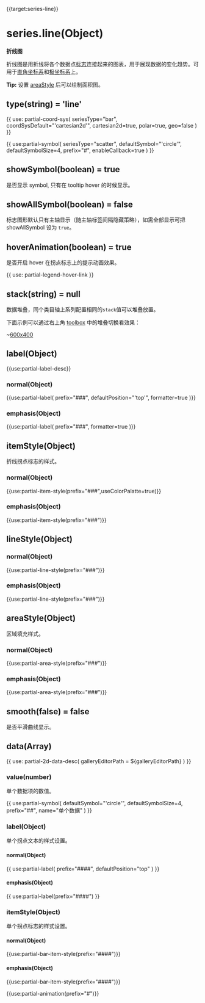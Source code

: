 {{target:series-line}}

# series.line(Object)

**折线图**

折线图是用折线将各个数据点[标志](~series-line.symbol)连接起来的图表，用于展现数据的变化趋势。可用于[直角坐标系](~grid)和[极坐标系](~polar)上。

**Tip:** 设置 [areaStyle](~series-line.areaStyle) 后可以绘制面积图。

## type(string) = 'line'

{{ use: partial-coord-sys(
    seriesType="bar",
    coordSysDefault="'cartesian2d'",
    cartesian2d=true,
    polar=true,
    geo=false
) }}

{{ use:partial-symbol(
    seriesType="scatter",
    defaultSymbol="'circle'",
    defaultSymbolSize=4,
    prefix="#",
    enableCallback=true
) }}

## showSymbol(boolean) = true
是否显示 symbol, 只有在 tooltip hover 的时候显示。

## showAllSymbol(boolean) = false
标志图形默认只有主轴显示（随主轴标签间隔隐藏策略），如需全部显示可把 showAllSymbol 设为 `true`。

## hoverAnimation(boolean) = true
是否开启 hover 在拐点标志上的提示动画效果。

{{ use: partial-legend-hover-link }}

## stack(string) = null
数据堆叠，同个类目轴上系列配置相同的`stack`值可以堆叠放置。

下面示例可以通过右上角 [toolbox](~toolbox) 中的堆叠切换看效果：

~[600x400](${galleryViewPath}doc-example/line-stack-tiled&edit=1&reset=1)

## label(Object)
{{use:partial-label-desc}}
### normal(Object)
{{use:partial-label(
    prefix="###",
    defaultPosition="'top'",
    formatter=true
)}}
### emphasis(Object)
{{use:partial-label(
    prefix="###",
    formatter=true
)}}

## itemStyle(Object)
折线拐点标志的样式。
### normal(Object)
{{use:partial-item-style(prefix="###",useColorPalatte=true)}}
### emphasis(Object)
{{use:partial-item-style(prefix="###")}}

## lineStyle(Object)
### normal(Object)
{{use:partial-line-style(prefix="###")}}
### emphasis(Object)
{{use:partial-line-style(prefix="###")}}

## areaStyle(Object)
区域填充样式。
### normal(Object)
{{use:partial-area-style(prefix="###")}}
### emphasis(Object)
{{use:partial-area-style(prefix="###")}}

## smooth(false) = false
是否平滑曲线显示。

## data(Array)

{{ use: partial-2d-data-desc(
    galleryEditorPath = ${galleryEditorPath}
) }}

### value(number)
单个数据项的数值。

{{ use:partial-symbol(
    defaultSymbol="'circle'",
    defaultSymbolSize=4,
    prefix="##",
    name="单个数据"
) }}

### label(Object)
单个拐点文本的样式设置。
#### normal(Object)
{{ use:partial-label(
    prefix="####",
    defaultPosition="top"
) }}
#### emphasis(Object)
{{ use:partial-label(prefix="####") }}

### itemStyle(Object)
单个拐点标志的样式设置。
#### normal(Object)
{{use:partial-bar-item-style(prefix="####")}}
#### emphasis(Object)
{{use:partial-bar-item-style(prefix="####")}}


{{use:partial-animation(prefix="#")}}
